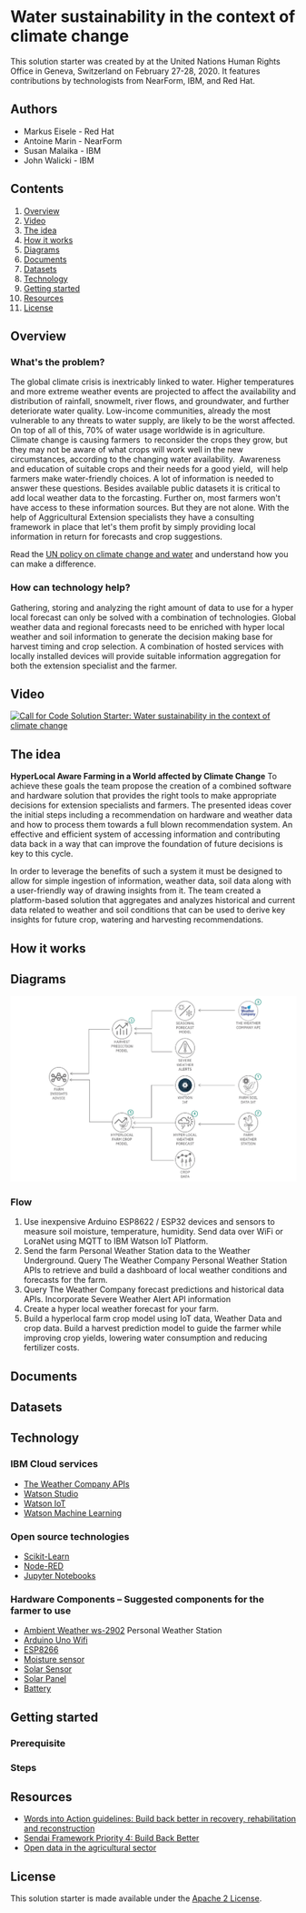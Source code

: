 # Water sustainability in the context of climate change 

This solution starter was created by at the United Nations Human Rights Office in Geneva, Switzerland on February 27-28, 2020. It features contributions by technologists from NearForm, IBM, and Red Hat. 

## Authors

* Markus Eisele - Red Hat
* Antoine Marin - NearForm
* Susan Malaika - IBM
* John Walicki - IBM

## Contents

1. [Overview](#overview)
2. [Video](#video)
3. [The idea](#the-idea)
4. [How it works](#how-it-works)
5. [Diagrams](#diagrams)
6. [Documents](#documents)
7. [Datasets](#datasets)
8. [Technology](#technology)
9. [Getting started](#getting-started)
9. [Resources](#resources)
10. [License](#license)

## Overview

### What's the problem?

The global climate crisis is inextricably linked to water. Higher temperatures and more extreme weather events are projected to affect the availability and distribution of rainfall, snowmelt, river flows, and groundwater, and further deteriorate water quality. Low-income communities, already the most vulnerable to any threats to water supply, are likely to be the worst affected. On top of all of this, 70% of water usage worldwide is in agriculture. 
Climate change is causing farmers  to reconsider the crops they grow, but they may not be aware of what crops will work well in the new circumstances, according to the changing water availability. 
Awareness and education of suitable crops and their needs for a good yield,  will help farmers make water-friendly choices. A lot of information is needed to answer these questions. Besides available public datasets it is critical to add local weather data to the forcasting. Further on, most farmers won't have access to these information sources. But they are not alone. With the help of Aggricultural Extension specialists they have a consulting framework in place that let's them profit by simply providing local information in return for forecasts and crop suggestions. 

Read the [UN policy on climate change and water](https://www.unwater.org/publications/un-water-policy-brief-on-climate-change-and-water/) and understand how you can make a difference.

### How can technology help?

Gathering, storing and analyzing the right amount of data to use for a hyper local forecast can only be solved with a combination of technologies. Global weather data and regional forecasts need to be enriched with hyper local weather and soil information to generate the decision making base for harvest timing and crop selection. A combination of hosted services with locally installed devices will provide suitable information aggregation for both the extension specialist and the farmer.


## Video

[![Call for Code Solution Starter: Water sustainability in the context of climate change ](https://img.youtube.com/vi/hC2b-iP6Rxc/0.jpg)](https://www.youtube.com/watch?v=hC2b-iP6Rxc)

## The idea

**HyperLocal Aware Farming in a World affected by Climate Change**
To achieve these goals the team propose the creation of a combined software and hardware solution that provides the right tools to make appropriate decisions for extension specialists and farmers. The presented ideas cover the initial steps including a recommendation on hardware and weather data and how to process them towards a full blown recommendation system. An effective and efficient system of accessing information and contributing data back in a way that can improve the foundation of future decisions is key to this cycle.

In order to leverage the benefits of such a system it must be designed to allow for simple ingestion of information, weather data, soil data along with a user-friendly way of drawing insights from it. The team created a platform-based solution that aggregates and analyzes historical and current data related to weather and soil conditions that can be used to derive key insights for future crop, watering and harvesting recommendations.


## How it works



## Diagrams

![Water Sustainability Starter Architecture](images/Water-Sustainablility-Solution-Arch.png)

### Flow

1. Use inexpensive Arduino ESP8622 / ESP32 devices and sensors to measure soil moisture, temperature, humidity. Send data over WiFi or LoraNet using MQTT to IBM Watson IoT Platform.
2. Send the farm Personal Weather Station data to the Weather Underground. Query The Weather Company Personal Weather Station APIs to retrieve and build a dashboard of local weather conditions and forecasts for the farm.
3. Query The Weather Company forecast predictions and historical data APIs. Incorporate Severe Weather Alert API information 
4. Create a hyper local weather forecast for your farm.
5. Build a hyperlocal farm crop model using IoT data, Weather Data and crop data. Build a harvest prediction model to guide the farmer while improving crop yields, lowering water consumption and reducing fertilizer costs.

## Documents


## Datasets


## Technology

### IBM Cloud services

- [The Weather Company APIs](https://callforcode.weather.com/)
- [Watson Studio](https://www.ibm.com/cloud/watson-studio)
- [Watson IoT](https://www.ibm.com/internet-of-things)
- [Watson Machine Learning](https://www.ibm.com/cloud/machine-learning)

### Open source technologies 

- [Scikit-Learn](https://scikit-learn.org/stable/)
- [Node-RED](https://nodered.org/)
- [Jupyter Notebooks](https://jupyter.org/)

### Hardware Components – Suggested components for the farmer to use 

- [Ambient Weather ws-2902](https://www.ambientweather.com/amws2902.html) Personal Weather Station
- [Arduino Uno Wifi](https://store.arduino.cc/arduino-uno-wifi)
- [ESP8266](https://github.com/esp8266/Arduino/blob/master/README.md)
- [Moisture sensor](https://www.amazon.com/Kuman-Moisture-Compatible-Raspberry-Automatic/dp/B071F4RDHY/) 
- [Solar Sensor](https://www.banggood.com/Portable-Mini-5V-60mA-0_3W-Solar-Epoxy-Panel-p-1144421.html)
- [Solar Panel](https://www.cooking-hacks.com/solar-panel-7-4v)
- [Battery](https://www.cooking-hacks.com/2300-ma-h-rechargeable-battery)


## Getting started

### Prerequisite



### Steps



## Resources

- [Words into Action guidelines: Build back better in recovery, rehabilitation and reconstruction](https://www.unisdr.org/we/inform/publications/53213)
- [Sendai Framework Priority 4: Build Back Better](https://www.youtube.com/watch?v=mRTlS3ZfljM)
- [Open data in the agricultural sector](https://www.europeandataportal.eu/en/highlights/open-data-agricultural-sector)



## License

This solution starter is made available under the [Apache 2 License](LICENSE).
